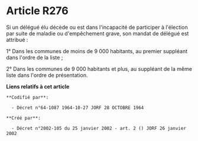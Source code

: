 # Article R276

Si un délégué élu décède ou est dans l'incapacité de participer à l'élection par suite de maladie ou d'empêchement grave, son
mandat de délégué est attribué :

1° Dans les communes de moins de 9 000 habitants, au premier suppléant dans l'ordre de la liste ;

2° Dans les communes de 9 000 habitants et plus, au suppléant de la même liste dans l'ordre de présentation.

**Liens relatifs à cet article**

	**Codifié par**:

	  - Décret n°64-1087 1964-10-27 JORF 28 OCTOBRE 1964

	**Créé par**:

	  - Décret n°2002-105 du 25 janvier 2002 - art. 2 () JORF 26 janvier 2002
